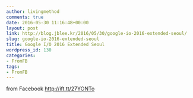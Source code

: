 ```yaml
---
author: livingmethod
comments: true
date: 2016-05-30 11:16:48+00:00
layout: post
link: http://blog.jblee.kr/2016/05/30/google-io-2016-extended-seoul/
slug: google-io-2016-extended-seoul
title: Google I/O 2016 Extended Seoul
wordpress_id: 130
categories:
- FromFB
tags:
- FromFB
---
```


  

from Facebook http://ift.tt/27YONTo
